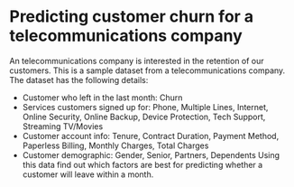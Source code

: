 # Predicting customer churn for a telecommunications company
An telecommunications company is interested in the retention of our customers. This is a sample dataset from a telecommunications company. The dataset has
the following details:
* Customer who left in the last month: Churn
* Services customers signed up for: Phone, Multiple Lines, Internet, Online
Security, Online Backup, Device Protection, Tech Support, Streaming TV/Movies
* Customer account info: Tenure, Contract Duration, Payment Method, Paperless
Billing, Monthly Charges, Total Charges
* Customer demographic: Gender, Senior, Partners, Dependents
Using this data find out which factors are best for predicting
whether a customer will leave within a month. 
